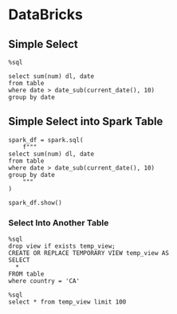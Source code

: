 # DataBricks 
## Simple Select
```
%sql

select sum(num) dl, date
from table
where date > date_sub(current_date(), 10) 
group by date
```
## Simple Select into Spark Table
```
spark_df = spark.sql(
    f""" 
select sum(num) dl, date
from table
where date > date_sub(current_date(), 10) 
group by date
    """
)

spark_df.show()

```
### Select Into Another Table
```
%sql
drop view if exists temp_view;
CREATE OR REPLACE TEMPORARY VIEW temp_view AS 
SELECT 
  *
FROM table
where country = 'CA'
```
```
%sql
select * from temp_view limit 100
```
